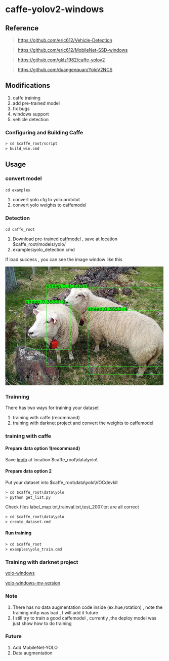 # caffe-yolov2-windows

## Reference

> https://github.com/eric612/Vehicle-Detection

> https://github.com/eric612/MobileNet-SSD-windows

> https://github.com/gklz1982/caffe-yolov2

> https://github.com/duangenquan/YoloV2NCS

## Modifications

1. caffe training 
2. add pre-trained model
3. fix bugs
4. windows support
5. vehicle detection

### Configuring and Building Caffe 

```
> cd $caffe_root/script
> build_win.cmd
```

## Usage

### convert model

`cd examples`

1. convert yolo.cfg to yolo.prototxt
2. convert yolo weights to caffemodel

### Detection

`cd caffe_root`
1. Download pre-trained [caffmodel](https://drive.google.com/open?id=1WXD6Pi47ryGPiTEtGeN4eDQsplgo35qm) , save at location $caffe_root/models/yolo/
2. examples\yolo_detection.cmd

If load success , you can see the image window like this 

![alt tag](out/00001.jpg)

### Trainning

There has two ways for training your dataset

1. training with caffe (recommand)
2. training with darknet project and convert the weights to caffemodel

### training with caffe


#### Prepare data option 1(recommand)

Save [lmdb](https://drive.google.com/open?id=15VB2qthaf0s9aYxCSWt8xE2BDvaZPsth) at location $caffe_root\data\yolo\

#### Prepare data option 2

Put your dataset into $caffe_root\data\yolo\VOCdevkit

```
> cd $caffe_root\data\yolo
> python get_list.py 
```

Check files label_map.txt,trainval.txt,test_2007.txt are all correct 

```
> cd $caffe_root\data\yolo
> create_dataset.cmd
```

#### Run training

```
> cd $caffe_root
> examples\yolo_train.cmd
```

### Training with darknet project

[yolo-windows](https://github.com/unsky/yolo-for-windows-v2)

[yolo-windows-my-version](https://github.com/eric612/yolov2-windows)

### Note

1. There has no data augmentation code inside (ex.hue,rotation) , note the training mAp was bad , I will add it future
2. I still try to train a good caffemodel , currently ,the  deploy model was just show how to do training 

### Future

1. Add MobileNet-YOLO
2. Data augmentation  